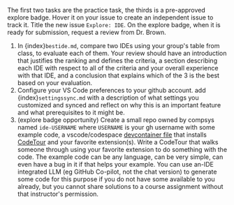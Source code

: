 The first two tasks are the practice task, the thirds is a pre-approved explore badge.  Hover it on your issue to create an independent issue to track it.  Title the new issue `Explore: IDE`. On the explore badge, when it is ready for submission, request a review from Dr. Brown. 

1. In {index}`bestide.md`, compare two IDEs using your group's table from class, to evaluate each of them.  Your review should have an introduction that justifies the ranking and defines the criteria, a section describing each IDE with respect to all of the criteria and your overall experience with that IDE, and a conclusion that explains which of the 3 is the best based on your evaluation. 
2. Configure your VS Code preferences to your github account. add {index}`settingssync.md` with a description of what settings you customized and synced and reflect on why this is an important feature and what prerequisites to it might be.
3. (explore badge opportunity) Create a small repo owned by compsys named `ide-USERNAME` where `USERNAME` is your gh username with some example code, a vscode/codespace [devcontainer file](https://docs.github.com/en/codespaces/setting-up-your-project-for-codespaces/adding-a-dev-container-configuration/introduction-to-dev-containers) that installs [CodeTour](https://marketplace.visualstudio.com/items?itemName=vsls-contrib.codetour) and your favorite extension(s).  Write a CodeTour that walks someone through using your favorite extension to do something with the code. 
The example code can be any language, can be very simple, can even have a bug in it if that helps your example. You can use an-IDE integrated LLM (eg GitHub Co-pilot, not the chat version) to generate some code for this purpose if you do not have some available to you already, but you cannot share solutions to a course assignment without that instructor's permission.